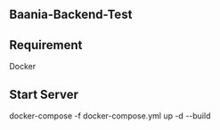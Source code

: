 ## Baania-Backend-Test


## Requirement
Docker


## Start Server
docker-compose -f docker-compose.yml up -d --build
